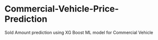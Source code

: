 # Commercial-Vehicle-Price-Prediction
Sold Amount prediction using XG Boost ML model for Commercial Vehicle
